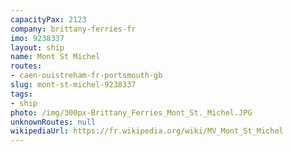 ```yaml
---
capacityPax: 2123
company: brittany-ferries-fr
imo: 9238337
layout: ship
name: Mont St Michel
routes:
- caen-ouistreham-fr-portsmouth-gb
slug: mont-st-michel-9238337
tags:
- ship
photo: /img/300px-Brittany_Ferries_Mont_St._Michel.JPG
unknownRoutes: null
wikipediaUrl: https://fr.wikipedia.org/wiki/MV_Mont_St_Michel
---
```

